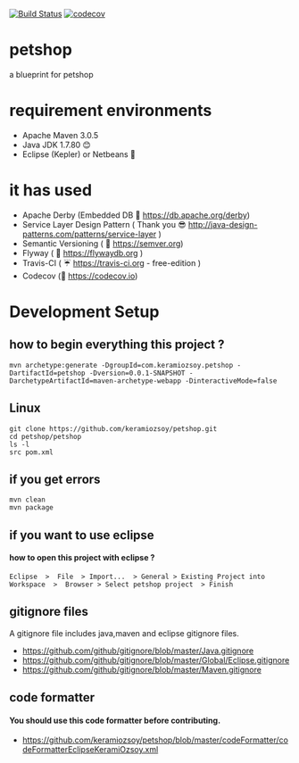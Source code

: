 [![Build Status](https://travis-ci.org/keramiozsoy/petshop.svg?branch=develop)](https://travis-ci.org/keramiozsoy/petshop)
[![codecov](https://codecov.io/gh/keramiozsoy/petshop/branch/develop/graph/badge.svg)](https://codecov.io/gh/keramiozsoy/petshop)

# petshop
a blueprint for petshop

# requirement environments
- Apache Maven    3.0.5
- Java JDK        1.7.80 :blush:
- Eclipse (Kepler) or Netbeans :camel:
# it has used 
- Apache Derby (Embedded DB :floppy_disk: https://db.apache.org/derby)
- Service Layer Design Pattern ( Thank you :sunglasses: http://java-design-patterns.com/patterns/service-layer  )
- Semantic Versioning   ( :ghost: https://semver.org)
- Flyway   ( :microscope: https://flywaydb.org )
- Travis-CI ( :umbrella: https://travis-ci.org - free-edition )
- Codecov  (:thought_balloon:  https://codecov.io)

# Development Setup
## how to begin everything this project ?
```
mvn archetype:generate -DgroupId=com.keramiozsoy.petshop -DartifactId=petshop -Dversion=0.0.1-SNAPSHOT -DarchetypeArtifactId=maven-archetype-webapp -DinteractiveMode=false
```

## Linux
```
git clone https://github.com/keramiozsoy/petshop.git
cd petshop/petshop
ls -l
src pom.xml
```

## if you get errors
```
mvn clean
mvn package
```
## if you want to use eclipse
#### how to open this project with eclipse ?
```
Eclipse  >  File  > Import...  > General > Existing Project into Workspace  >  Browser > Select petshop project  > Finish
```
## gitignore files
A gitignore file includes java,maven and eclipse gitignore files.

 - https://github.com/github/gitignore/blob/master/Java.gitignore
 - https://github.com/github/gitignore/blob/master/Global/Eclipse.gitignore
 - https://github.com/github/gitignore/blob/master/Maven.gitignore

## code formatter
#### You should use this code formatter before contributing.
 - https://github.com/keramiozsoy/petshop/blob/master/codeFormatter/codeFormatterEclipseKeramiOzsoy.xml
